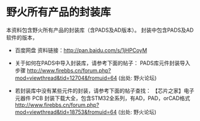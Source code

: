 # 野火所有产品的封装库
本资料包含野火所有产品的封装库（含PADS及AD版本）。
封装中包含PADS及AD软件的版本，

* 百度网盘 资料链接：http://pan.baidu.com/s/1jHPCoyM

* 关于如何在PADS中导入封装库，请参考下面的帖子：
PADS库元件封装导入步骤
http://www.firebbs.cn/forum.php?mod=viewthread&tid=12704&fromuid=64
(出处: 野火论坛)
* 若封装库中没有某些元件的封装，请参考下面的帖子查找：
【芯片之家】电子元器件 PCB 封装下载大全，包含STM32全系列，有AD，PAD，orCAD格式
http://www.firebbs.cn/forum.php?mod=viewthread&tid=18753&fromuid=64
(出处: 野火论坛)

